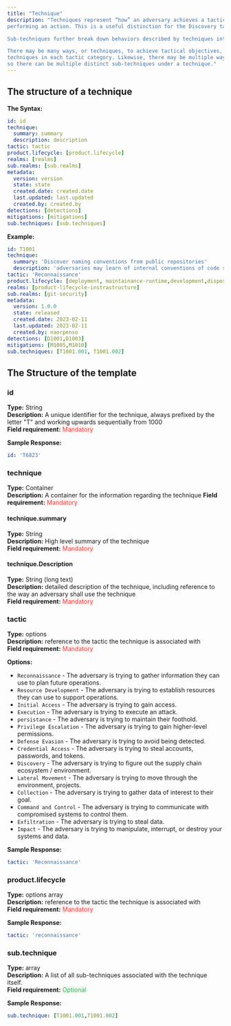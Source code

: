 ```yaml
---
title: "Technique"
description: "Techniques represent “how” an adversary achieves a tactical objective by performing an action. For example, an adversary create a backdoor in third party software used within the organization's supply chain. Techniques may also represent “what” an adversary gains by
performing an action. This is a useful distinction for the Discovery tactic as the techniques highlight what type of information an adversary is after with a particular action. 

Sub-techniques further break down behaviors described by techniques into more specific descriptions of how behavior is used to achieve an objective. For example, with backdoor added to third party code, the adversary would need to become a maintainer of the third party library or masquerade the backdoor within a potentially legitimate pull request.

There may be many ways, or techniques, to achieve tactical objectives, so there are multiple
techniques in each tactic category. Likewise, there may be multiple ways to perform a technique
so there can be multiple distinct sub-techniques under a technique."
---
```


## The structure of a technique

**The Syntax:**

```YAML
id: id
technique:
  summary: summary
  description: description
tactic: tactic
product.lifecycle: [product.lifecycle]
realms: [realms]
sub.realms: [sub.realms]
metadata:
  version: version
  state: state
  created.date: created.date
  last.updated: last.updated
  created.by: created.by
detections: [detections] 
mitigations: [mitigations]
sub.techniques: [sub.techniques]
```

**Example:**

```YAML
id: T1001
technique:
  summary: 'Discover naming conventions from public repositories'
  description: 'adversaries may learn of internal conventions of code structure, functions and package names through an observation of the organization's external footprint and contribution via public repositories'
tactic: 'Reconnaissance'
product.lifecycle: [deployment, maintainance-runtime,development,disposition]
realms: [product-lifecycle-instrastructure]
sub.realms: [git-security]
metadata:
  version: 1.0.0
  state: released
  created.date: 2023-02-11
  last.updated: 2023-02-11
  created.by: naorpenso
detections: [D1001,D1003] 
mitigations: [M1005,M1010]
sub.techniques: [T1001.001, T1001.002]
```

## The Structure of the template

### id

**Type:** String\
**Description:** A unique identifier for the technique, always prefixed by the letter "T" and working upwards sequentially from 1000\
**Field requirement:** <span style="color:#FF3A39;background-color:#FFF2F1">Mandatory</span>

**Sample Response:**

```YAML
id: 'T6823'
```

### technique

**Type:** Container\
**Description:** A container for the information regarding the technique
**Field requirement:** <span style="color:#FF3A39;background-color:#FFF2F1">Mandatory</span>


#### technique.summary

**Type:** String\
**Description:** High level summary of the technique \
**Field requirement:** <span style="color:#FF3A39;background-color:#FFF2F1">Mandatory</span>

#### technique.Description

**Type:** String (long text)\
**Description:** detailed description of the technique, including reference to the way an adversary shall use the technique \
**Field requirement:** <span style="color:#FF3A39;background-color:#FFF2F1">Mandatory</span>

### tactic

**Type:** options\
**Description:** reference to the tactic the technique is associated with \
**Field requirement:** <span style="color:#FF3A39;background-color:#FFF2F1">Mandatory</span>

**Options:**

- `Reconnaissance` - The adversary is trying to gather information they can use to plan future operations.
- `Resource Development` - The adversary is trying to establish resources they can use to support operations.
- `Initial Access` - The adversary is trying to gain access.
- `Execution` - The adversary is trying to execute an attack.
- `persistance` - The adversary is trying to maintain their foothold.
- `Privilege Escalation` - The adversary is trying to gain higher-level permissions.
- `Defense Evasion` - The adversary is trying to avoid being detected.
- `Credential Access` - The adversary is trying to steal accounts, passwords, and tokens.
- `Discovery` - The adversary is trying to figure out the supply chain ecosystem / environment.
- `Lateral Movement` - The adversary is trying to move through the environment, projects.
- `Collection` - The adversary is trying to gather data of interest to their goal.
- `Command and Control` - The adversary is trying to communicate with compromised systems to control them.
- `Exfiltration` - The adversary is trying to steal data.
- `Impact` - The adversary is trying to manipulate, interrupt, or destroy your systems and data. 

**Sample Response:**

```YAML
tactic: 'Reconnaissance'
```

### product.lifecycle

**Type:** options array\
**Description:** reference to the tactic the technique is associated with \
**Field requirement:** <span style="color:#FF3A39;background-color:#FFF2F1">Mandatory</span>

**Sample Response:**

```YAML
tactic: 'reconnaissance'
```



### sub.technique

**Type:** array\
**Description:** A list of all sub-techniques associated with the technique itself.\
**Field requirement:** <span style="color:#39B55B; background-color:#EBF7EE;">Optional</span>

**Sample Response:**

```YAML
sub.technique: [T1001.001,T1001.002]
```






